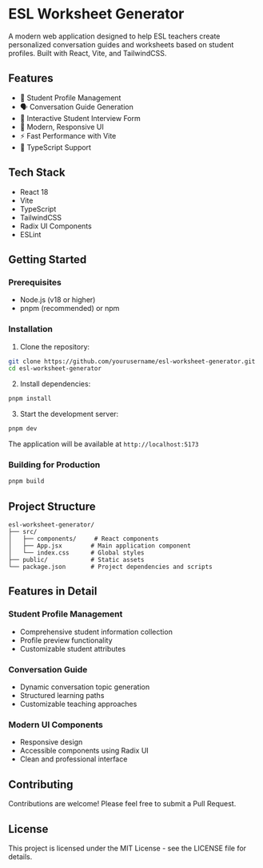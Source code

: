 # ESL Worksheet Generator

A modern web application designed to help ESL teachers create personalized conversation guides and worksheets based on student profiles. Built with React, Vite, and TailwindCSS.

## Features

- 📝 Student Profile Management
- 🗣️ Conversation Guide Generation
- 👥 Interactive Student Interview Form
- 🎨 Modern, Responsive UI
- ⚡ Fast Performance with Vite
- 🎯 TypeScript Support

## Tech Stack

- React 18
- Vite
- TypeScript
- TailwindCSS
- Radix UI Components
- ESLint

## Getting Started

### Prerequisites

- Node.js (v18 or higher)
- pnpm (recommended) or npm

### Installation

1. Clone the repository:
```bash
git clone https://github.com/yourusername/esl-worksheet-generator.git
cd esl-worksheet-generator
```

2. Install dependencies:
```bash
pnpm install
```

3. Start the development server:
```bash
pnpm dev
```

The application will be available at `http://localhost:5173`

### Building for Production

```bash
pnpm build
```

## Project Structure

```
esl-worksheet-generator/
├── src/
│   ├── components/     # React components
│   ├── App.jsx        # Main application component
│   └── index.css      # Global styles
├── public/            # Static assets
└── package.json       # Project dependencies and scripts
```

## Features in Detail

### Student Profile Management
- Comprehensive student information collection
- Profile preview functionality
- Customizable student attributes

### Conversation Guide
- Dynamic conversation topic generation
- Structured learning paths
- Customizable teaching approaches

### Modern UI Components
- Responsive design
- Accessible components using Radix UI
- Clean and professional interface

## Contributing

Contributions are welcome! Please feel free to submit a Pull Request.

## License

This project is licensed under the MIT License - see the LICENSE file for details.
